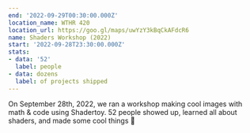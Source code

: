 ```yaml
---
end: '2022-09-29T00:30:00.000Z'
location_name: WTHR 420
location_url: https://goo.gl/maps/uwYzY3kBqCkAFdcR6
name: Shaders Workshop (2022)
start: '2022-09-28T23:30:00.000Z'
stats:
- data: '52'
  label: people
- data: dozens
  label: of projects shipped
---
```


On September 28th, 2022, we ran a workshop making cool images with math & code using Shadertoy. 52 people showed up, learned all about shaders, and made some cool things 🌈